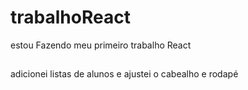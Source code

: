 
# trabalhoReact

estou Fazendo meu primeiro trabalho React

##
adicionei listas de alunos e ajustei o cabealho e rodapé
